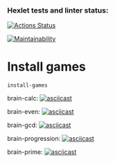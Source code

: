 ### Hexlet tests and linter status:
[![Actions Status](https://github.com/milanych/frontend-project-lvl1/workflows/hexlet-check/badge.svg)](https://github.com/milanych/frontend-project-lvl1/actions)

[![Maintainability](https://api.codeclimate.com/v1/badges/fa9dd2287860487c3c0d/maintainability)](https://codeclimate.com/github/milanych/frontend-project-lvl1/maintainability)

# Install games
```
install-games
```
brain-calc:
[![asciicast](https://asciinema.org/a/Oz0jTan7CVVBH2SS9zaAReIV7.png)](https://asciinema.org/a/Oz0jTan7CVVBH2SS9zaAReIV7)

brain-even:
[![asciicast](https://asciinema.org/a/ZMEFNQ3VIqLrNgu2paUgb6kMl.png)](https://asciinema.org/a/ZMEFNQ3VIqLrNgu2paUgb6kMl)

brain-gcd:
[![asciicast](https://asciinema.org/a/GggQT7WWoaCwONmHliU05QmyG.png)](https://asciinema.org/a/GggQT7WWoaCwONmHliU05QmyG)

brain-progression:
[![asciicast](https://asciinema.org/a/fPckvCv9Ngo9fVexhXYKGiebu.png)](https://asciinema.org/a/fPckvCv9Ngo9fVexhXYKGiebu)

brain-prime:
[![asciicast](https://asciinema.org/a/NFojiTRCbuqvVgLeQQW4KsMsv.png)](https://asciinema.org/a/NFojiTRCbuqvVgLeQQW4KsMsv)
